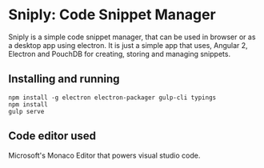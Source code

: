 # Sniply: Code Snippet Manager
Sniply is a simple code snippet manager, that can be used in browser or as a desktop app using electron.
It is just a simple app that uses, Angular 2, Electron and PouchDB for creating, storing and managing snippets.

## Installing and running
```
npm install -g electron electron-packager gulp-cli typings
npm install
gulp serve
```

## Code editor used
Microsoft's Monaco Editor that powers visual studio code.
